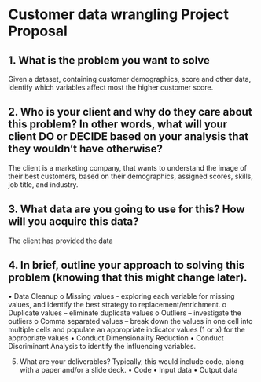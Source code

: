 # Customer data wrangling Project Proposal## 1.	What is the problem you want to solveGiven a dataset, containing customer demographics, score and other data, identify which variables affect most the higher customer score.## 2.	Who is your client and why do they care about this problem? In other words, what will your client DO or DECIDE based on your analysis that they wouldn’t have otherwise?The client is a marketing company, that wants to understand the image of their best customers, based on their demographics, assigned scores, skills, job title, and industry. ## 3.	What data are you going to use for this? How will you acquire this data?The client has provided the data## 4.	In brief, outline your approach to solving this problem (knowing that this might change later).•	Data Cleanupo	Missing values - exploring each variable for missing values, and identify the best strategy to replacement/enrichment. o	Duplicate values – eliminate duplicate valueso	Outliers – investigate the outlierso	Comma separated values – break down the values in one cell into multiple cells and populate an appropriate indicator values (1 or x) for the appropriate values•	Conduct Dimensionality Reduction •	Conduct Discriminant Analysis to identify the influencing variables.5.	What are your deliverables? Typically, this would include code, along with a paper and/or a slide deck.•	Code•	Input data•	Output data